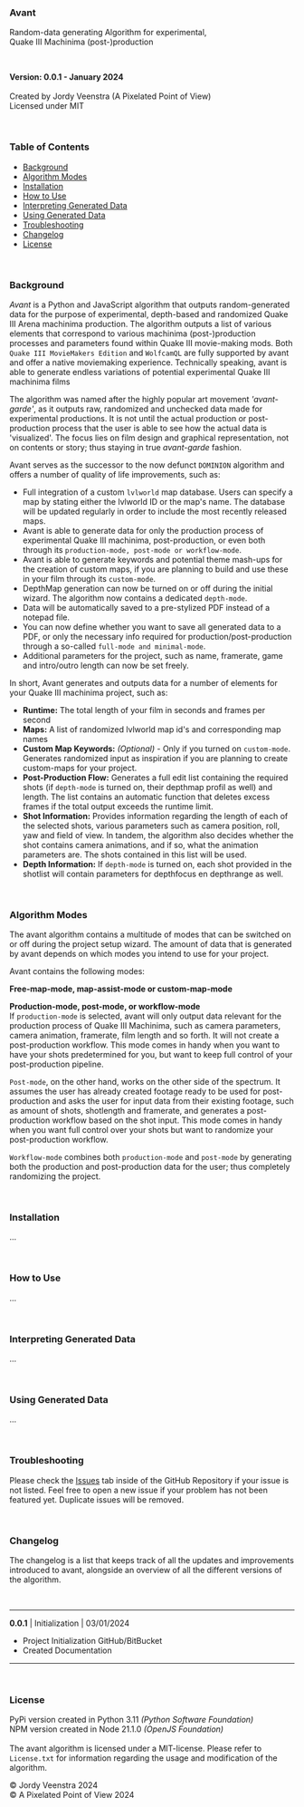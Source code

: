 ### Avant
Random-data generating Algorithm for experimental,<br>
Quake III Machinima (post-)production
<br/>


<br/>

**Version: 0.0.1 - January 2024**
<br/><br/>
Created by Jordy Veenstra (A Pixelated Point of View)<br/>
Licensed under MIT

<br/>

### Table of Contents

* [Background](#background)
* [Algorithm Modes](#algorithm-modes)
* [Installation](#installation)
* [How to Use](#how-to-use)
* [Interpreting Generated Data](#interpreting-generated-data)
* [Using Generated Data](#using-generated-data)
* [Troubleshooting](#troubleshooting)
* [Changelog](#changelog)
* [License](#license)

<br/>

### Background
*Avant* is a Python and JavaScript algorithm that outputs random-generated data for the purpose of experimental, depth-based and randomized Quake III Arena machinima production. The algorithm outputs a list of various elements that correspond to various machinima (post-)production processes and parameters found within Quake III movie-making mods. Both `Quake III MovieMakers Edition` and `WolfcamQL` are fully supported by avant and offer a native moviemaking experience. Technically speaking, avant is able to generate endless variations of potential experimental Quake III machinima films

The algorithm was named after the highly popular art movement *'avant-garde'*, as it outputs raw, randomized and unchecked data made for experimental productions. It is not until the actual production or post-production process that the user is able to see how the actual data is 'visualized'. The focus lies on film design and graphical representation, not on contents or story; thus staying in true *avant-garde* fashion.

Avant serves as the successor to the now defunct `DOMINION` algorithm and offers a number of quality of life improvements, such as:

* Full integration of a custom `lvlworld` map database. Users can specify a map by stating either the lvlworld ID or the map's name. The database will be updated regularly in order to include the most recently released maps.
* Avant is able to generate data for only the production process of experimental Quake III machinima, post-production, or even both through its `production-mode, post-mode or workflow-mode`.
* Avant is able to generate keywords and potential theme mash-ups for the creation of custom maps, if you are planning to build and use these in your film through its `custom-mode`.
* DepthMap generation can now be turned on or off during the initial wizard. The algorithm now contains a dedicated `depth-mode`.
* Data will be automatically saved to a pre-stylized PDF instead of a notepad file.
* You can now define whether you want to save all generated data to a PDF, or only the necessary info required for production/post-production through a so-called `full-mode and minimal-mode`.
* Additional parameters for the project, such as name, framerate, game and intro/outro length can now be set freely.

In short, Avant generates and outputs data for a number of elements for your Quake III machinima project, such as:
* **Runtime:** The total length of your film in seconds and frames per second
* **Maps:** A list of randomized lvlworld map id's and corresponding map names
* **Custom Map Keywords:** *(Optional)* - Only if you turned on `custom-mode`. Generates randomized input as inspiration if you are planning to create custom-maps for your project.
* **Post-Production Flow:** Generates a full edit list containing the required shots (if `depth-mode` is turned on, their depthmap profil as well) and length. The list contains an automatic function that deletes excess frames if the total output exceeds the runtime limit.
* **Shot Information:** Provides information regarding the length of each of the selected shots, various parameters such as camera position, roll, yaw and field of view. In tandem, the algorithm also decides whether the shot contains camera animations, and if so, what the animation parameters are. The shots contained in this list will be used.
* **Depth Information:** If `depth-mode` is turned on, each shot provided in the shotlist will contain parameters for depthfocus en depthrange as well.

<br/>

### Algorithm Modes
The avant algorithm contains a multitude of modes that can be switched on or off during the project setup wizard. The amount of data that is generated by avant depends on which modes you intend to use for your project. 

Avant contains the following modes:

**Free-map-mode, map-assist-mode or custom-map-mode**

**Production-mode, post-mode, or workflow-mode** <br/>
If `production-mode` is selected, avant will only output data relevant for the production process of Quake III Machinima, such as camera parameters, camera animation, framerate, film length and so forth. It will not create a post-production workflow. This mode comes in handy when you want to have your shots predetermined for you, but want to keep full control of your post-production pipeline.

`Post-mode`, on the other hand, works on the other side of the spectrum. It assumes the user has already created footage ready to be used for post-production and asks the user for input data from their existing footage, such as amount of shots, shotlength and framerate, and generates a post-production workflow based on the shot input. This mode comes in handy when you want full control over your shots but want to randomize your post-production workflow.

`Workflow-mode` combines both `production-mode` and `post-mode` by generating both the production and post-production data for the user; thus completely randomizing the project. 


<br/>

### Installation
...

<br/>

### How to Use
...

<br/>

### Interpreting Generated Data
...

<br/>

### Using Generated Data
...

<br/>

### Troubleshooting
Please check the [Issues](https://github.com/jiyorude/avant/issues) tab inside of the GitHub Repository if your issue is not listed. Feel free to open a new issue if your problem has not been featured yet. Duplicate issues will be removed. 

<br/>

### Changelog
The changelog is a list that keeps track of all the updates and improvements introduced to avant, alongside an overview of all the different versions of the algorithm.

<br/>

----
**0.0.1** | Initialization | 03/01/2024 <br/>

* Project Initialization GitHub/BitBucket
* Created Documentation
----

<br>

### License
PyPi version created in Python 3.11 *(Python Software Foundation)*<br>
NPM version created in Node 21.1.0 *(OpenJS Foundation)*<br/><br/>
The avant algorithm is licensed under a MIT-license. Please refer to `License.txt` for information regarding the usage and modification of the algorithm.

&copy; Jordy Veenstra 2024 <br>
&copy; A Pixelated Point of View 2024
